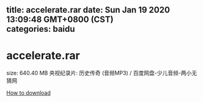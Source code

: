 
title: accelerate.rar
date: Sun Jan 19 2020 13:09:48 GMT+0800 (CST)    
categories: baidu
---

# accelerate.rar
size: 640.40 MB
 央视纪录片: 历史传奇 (音频MP3) / 百度网盘-少儿音频-两小无猜网
 

[How to download](https://bpcam.bemobtrk.com/go/2ceec3aa-1ca2-46d6-b9ff-aaa5c184517c?jno=414)